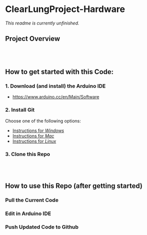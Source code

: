 # ClearLungProject-Hardware
*This readme is currently unfinished.*
<br>
## Project Overview

<br><br>
## How to get started with this Code:
### 1. Download (and install) the Arduino IDE
- https://www.arduino.cc/en/Main/Software
### 2. Install Git
Choose one of the following options:
- [Instructions for *Windows*](https://gist.github.com/derhuerst/1b15ff4652a867391f03#file-linux-md)
- [Instructions for *Mac*](https://gist.github.com/derhuerst/1b15ff4652a867391f03#file-mac-md)
- [Instructions for *Linux*](https://gist.github.com/derhuerst/1b15ff4652a867391f03#file-linux-md)
### 3. Clone this Repo


<br><br>
## How to use this Repo (after getting started)
### Pull the Current Code

### Edit in Arduino IDE

### Push Updated Code to Github



